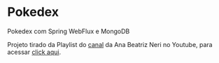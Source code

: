 # Pokedex
Pokedex com Spring WebFlux e MongoDB

Projeto tirado da Playlist do [canal](https://www.youtube.com/channel/UCBjoWT-P17Bl66D52RwqdGA) da Ana Beatriz Neri no Youtube, para acessar [click aqui](https://www.youtube.com/playlist?list=PLmdyvKzGNf-xpnHkvaut7FwlNt3_lsbYz). 

